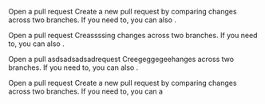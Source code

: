 Open a pull request
Create a new pull request by comparing changes across two branches. If you need to, you can also .

Open a pull request
Creassssing changes across two branches. If you need to, you can also .

Open a pull asdsadsadsadrequest
Creegeggegeehanges across two branches. If you need to, you can also .

Open a pull request
Create a new pull request by comparing changes across two branches. If you need to, you can a
